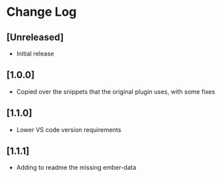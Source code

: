 # Change Log


## [Unreleased]
- Initial release

## [1.0.0]
- Copied over the snippets that the original plugin uses, with some fixes

## [1.1.0]
- Lower VS code version requirements

## [1.1.1]
- Adding to readme the missing ember-data
